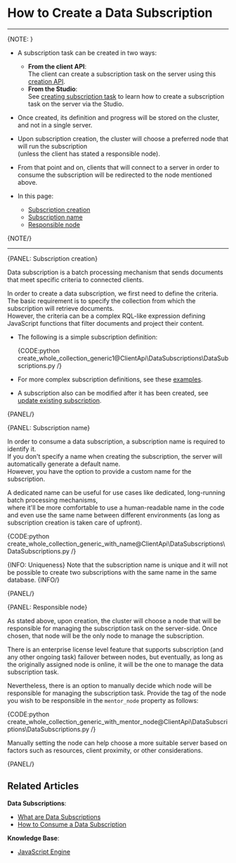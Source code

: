 # How to Create a Data Subscription
---

{NOTE: }

* A subscription task can be created in two ways:
    * **From the client API**:  
      The client can create a subscription task on the server using this [creation API](../../../client-api/data-subscriptions/creation/api-overview#subscription-creation).
    * **From the Studio**:  
      See [creating subscription task](../../../studio/database/tasks/ongoing-tasks/subscription-task) to learn how to create a subscription task on the server via the Studio.

* Once created, its definition and progress will be stored on the cluster, and not in a single server.  

* Upon subscription creation, the cluster will choose a preferred node that will run the subscription  
  (unless the client has stated a responsible node).  

* From that point and on, clients that will connect to a server in order to consume the subscription will be redirected to the node mentioned above.  

* In this page:  
   * [Subscription creation](../../../client-api/data-subscriptions/creation/how-to-create-data-subscription#subscription-creation)   
   * [Subscription name](../../../client-api/data-subscriptions/creation/how-to-create-data-subscription#subscription-name)  
   * [Responsible node](../../../client-api/data-subscriptions/creation/how-to-create-data-subscription#responsible-node)  

{NOTE/}

---

{PANEL: Subscription creation}

Data subscription is a batch processing mechanism that sends documents that meet specific criteria to connected clients.

In order to create a data subscription, we first need to define the criteria.  
The basic requirement is to specify the collection from which the subscription will retrieve documents.  
However, the criteria can be a complex RQL-like expression defining JavaScript functions that filter documents and project their content.

* The following is a simple subscription definition:

    {CODE:python create_whole_collection_generic1@ClientApi\DataSubscriptions\DataSubscriptions.py /}

* For more complex subscription definitions, see these [examples](../../../client-api/data-subscriptions/creation/examples).

* A subscription also can be modified after it has been created, see [update existing subscription](../../../client-api/data-subscriptions/creation/examples#update-existing-subscription).

{PANEL/}

{PANEL: Subscription name}

In order to consume a data subscription, a subscription name is required to identify it.  
If you don't specify a name when creating the subscription, the server will automatically generate a default name.  
However, you have the option to provide a custom name for the subscription.  

A dedicated name can be useful for use cases like dedicated, long-running batch processing mechanisms,  
where it'll be more comfortable to use a human-readable name in the code and even use the same name between different environments
(as long as subscription creation is taken care of upfront).

{CODE:python create_whole_collection_generic_with_name@ClientApi\DataSubscriptions\DataSubscriptions.py /}

{INFO: Uniqueness}
Note that the subscription name is unique and it will not be possible to create two subscriptions with the same name in the same database.
{INFO/}

{PANEL/}

{PANEL: Responsible node}

As stated above, upon creation, the cluster will choose a node that will be responsible for managing the subscription task on the server-side.
Once chosen, that node will be the only node to manage the subscription.

There is an enterprise license level feature that supports subscription (and any other ongoing task) failover between nodes,
but eventually, as long as the originally assigned node is online, it will be the one to manage the data subscription task.

Nevertheless, there is an option to manually decide which node will be responsible for managing the subscription task.
Provide the tag of the node you wish to be responsible in the `mentor_node` property as follows:

{CODE:python create_whole_collection_generic_with_mentor_node@ClientApi\DataSubscriptions\DataSubscriptions.py /}

Manually setting the node can help choose a more suitable server based on factors such as resources, client proximity, or other considerations.

{PANEL/}

## Related Articles

**Data Subscriptions**:

- [What are Data Subscriptions](../../../client-api/data-subscriptions/what-are-data-subscriptions)
- [How to Consume a Data Subscription](../../../client-api/data-subscriptions/consumption/how-to-consume-data-subscription)

**Knowledge Base**:

- [JavaScript Engine](../../../server/kb/javascript-engine)
